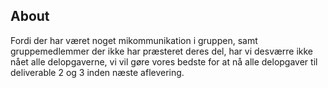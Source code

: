 ## About

Fordi der har været noget mikommunikation i gruppen, samt gruppemedlemmer der ikke har præsteret deres del, har vi desværre ikke nået alle delopgaverne, vi vil gøre vores bedste for at nå alle delopgaver til deliverable 2 og 3 inden næste aflevering. 
